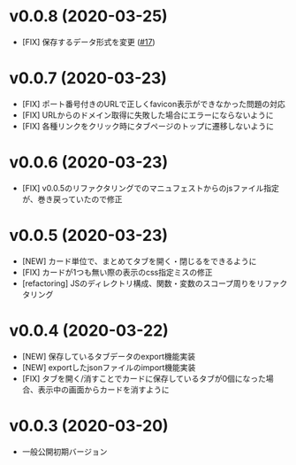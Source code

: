# v0.0.8 (2020-03-25)
- [FIX] 保存するデータ形式を変更 ([#17](https://github.com/ik11235/SyncTabClipper/pull/17))

# v0.0.7 (2020-03-23)
- [FIX] ポート番号付きのURLで正しくfavicon表示ができなかった問題の対応
- [FIX] URLからのドメイン取得に失敗した場合にエラーにならないように
- [FIX] 各種リンクをクリック時にタブページのトップに遷移しないように

# v0.0.6 (2020-03-23)
- [FIX] v0.0.5のリファクタリングでのマニュフェストからのjsファイル指定が、巻き戻っていたので修正

# v0.0.5 (2020-03-23)
- [NEW] カード単位で、まとめてタブを開く・閉じるをできるように
- [FIX] カードが1つも無い際の表示のcss指定ミスの修正
- [refactoring] JSのディレクトリ構成、関数・変数のスコープ周りをリファクタリング

# v0.0.4 (2020-03-22)

- [NEW] 保存しているタブデータのexport機能実装
- [NEW] exportしたjsonファイルのimport機能実装
- [FIX] タブを開く/消すことでカードに保存しているタブが0個になった場合、表示中の画面からカードを消すように

# v0.0.3 (2020-03-20)
- 一般公開初期バージョン
